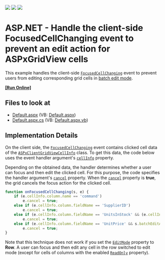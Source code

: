<!-- default badges list -->
![](https://img.shields.io/endpoint?url=https://codecentral.devexpress.com/api/v1/VersionRange/134059439/17.1.3%2B)
[![](https://img.shields.io/badge/Open_in_DevExpress_Support_Center-FF7200?style=flat-square&logo=DevExpress&logoColor=white)](https://supportcenter.devexpress.com/ticket/details/T496531)
[![](https://img.shields.io/badge/📖_How_to_use_DevExpress_Examples-e9f6fc?style=flat-square)](https://docs.devexpress.com/GeneralInformation/403183)
<!-- default badges end -->

# ASP.NET - Handle the client-side FocusedCellChanging event to prevent an edit action for ASPxGridView cells

This example handles the client-side [`FocusedCellChanging`](https://docs.devexpress.com/AspNet/js-ASPxClientGridView.FocusedCellChanging) event to prevent users from editing corresponding grid cells in [batch edit mode](https://docs.devexpress.com/AspNet/16443/components/grid-view/concepts/edit-data/batch-edit-mode).

<!-- run online -->
**[[Run Online]](https://codecentral.devexpress.com/t496531/)**
<!-- run online end -->

## Files to look at

* [Default.aspx](./CS/Default.aspx) (VB: [Default.aspx](./VB/Default.aspx))
* [Default.aspx.cs](./CS/Default.aspx.cs) (VB: [Default.aspx.vb](./VB/Default.aspx.vb))


## Implementation Details

On the client side, the [`FocusedCellChanging`](https://docs.devexpress.com/AspNet/js-ASPxClientGridView.FocusedCellChanging) event contains clicked cell data of the [`ASPxClientGridViewCellInfo`](https://docs.devexpress.com/AspNet/js-ASPxClientGridViewCellInfo) class. To get this data, the code below uses the event handler argument's [`cellInfo`](https://docs.devexpress.com/AspNet/js-ASPxClientGridViewFocusedCellChangingEventArgs.cellInfo) property.

Depending on the obtained data, the handler determines whether a user can focus and then edit the clicked cell. For this purpose, the code specifies the handler argument's [`cancel`](https://docs.devexpress.com/AspNet/js-ASPxClientCancelEventArgs.cancel) property. When the [`cancel`](https://docs.devexpress.com/AspNet/js-ASPxClientCancelEventArgs.cancel) property is **true**, the grid cancels the focus action for the clicked cell.

```js
function onFocusedCellChanging(s, e) {
    if (e.cellInfo.column.name == 'command')
        e.cancel = true;
    else if (e.cellInfo.column.fieldName == 'SupplierID')
        e.cancel = true;
    else if (e.cellInfo.column.fieldName == 'UnitsInStock' && (e.cellInfo.rowVisibleIndex < 3 || e.cellInfo.rowVisibleIndex > 7))
        e.cancel = true;
    else if (e.cellInfo.column.fieldName == 'UnitPrice' && s.batchEditApi.GetCellValue(e.cellInfo.rowVisibleIndex, 'UnitPrice') > 22)
        e.cancel = true;
}
```

Note that this technique does not work if you set the [`EditMode`](https://docs.devexpress.com/AspNet/DevExpress.Web.GridViewBatchEditSettings.EditMode) property to **Row**. A user can focus and then edit any cell in the row switched to edit mode (except for cells of columns with the enabled [`ReadOnly`](https://docs.devexpress.com/AspNet/DevExpress.Web.GridViewDataColumn.ReadOnly) property).
